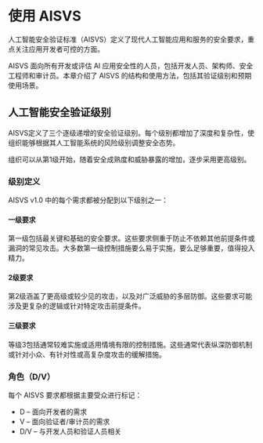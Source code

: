 # 使用 AISVS

人工智能安全验证标准（AISVS）定义了现代人工智能应用和服务的安全要求，重点关注应用开发者可控的方面。

AISVS 面向所有开发或评估 AI 应用安全性的人员，包括开发人员、架构师、安全工程师和审计员。本章介绍了 AISVS 的结构和使用方法，包括其验证级别和预期使用场景。

## 人工智能安全验证级别

AISVS定义了三个逐级递增的安全验证级别。每个级别都增加了深度和复杂性，使组织能够根据其人工智能系统的风险级别调整安全态势。

组织可以从第1级开始，随着安全成熟度和威胁暴露的增加，逐步采用更高级别。

### 级别定义

AISVS v1.0 中的每个需求都被分配到以下级别之一：

#### 一级要求

第一级包括最关键和基础的安全要求。这些要求侧重于防止不依赖其他前提条件或漏洞的常见攻击。大多数第一级控制措施要么易于实施，要么足够重要，值得投入精力。

#### 2级要求

第2级涵盖了更高级或较少见的攻击，以及对广泛威胁的多层防御。这些要求可能涉及更复杂的逻辑或针对特定攻击前提条件。

#### 三级要求

等级3包括通常较难实施或适用情境有限的控制措施。这些通常代表纵深防御机制或针对小众、有针对性或高复杂度攻击的缓解措施。

### 角色（D/V）

每个 AISVS 要求都根据主要受众进行标记：

* D – 面向开发者的需求
* V – 面向验证者/审计员的需求
* D/V – 与开发人员和验证人员相关

